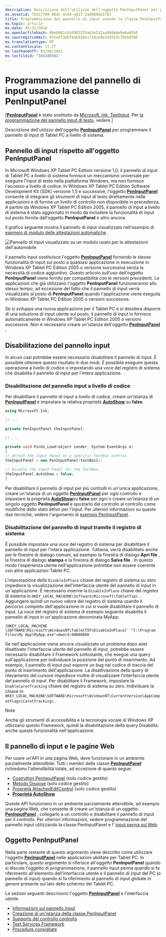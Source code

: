 ```yaml
---
description: Descrizione dell'utilizzo dell'oggetto PenInputPanel per programmare il pannello di input di Tablet PC a livello di sistema.
ms.assetid: f83c7709-86dc-4c64-ad17-2ad660eb57b7
title: Programmazione del pannello di input usando la classe PenInputPanel
ms.topic: article
ms.date: 05/31/2018
ms.openlocfilehash: 80e00d1cb10983255ab2e532aa08de6e9e6a0fb5
ms.sourcegitcommit: 831e8f3db78ab820e1710cede244553c70e50500
ms.translationtype: MT
ms.contentlocale: it-IT
ms.lasthandoff: 01/08/2021
ms.locfileid: "104349391"
---
```

# <a name="programming-the-input-panel-using-the-peninputpanel-class"></a>Programmazione del pannello di input usando la classe PenInputPanel

\[[**PenInputPanel**](peninputpanel-class.md) è stato sostituito da [Microsoft. Ink. TextInput](/previous-versions/ms581554(v=vs.100)). Per [la programmazione del pannello input di testo](programming-the-text-input-panel.md), vedere.\]

Descrizione dell'utilizzo dell'oggetto [**PenInputPanel**](peninputpanel-class.md) per programmare il pannello di input di Tablet PC a livello di sistema.

## <a name="input-panel-vs-the-peninputpanel-object"></a>Pannello di input rispetto all'oggetto PenInputPanel

In Microsoft Windows XP Tablet PC Edition versione 1,0, il pannello di input di Tablet PC a livello di sistema fornisce un meccanismo universale per eseguire l'input di testo nella piattaforma Windows, ma non fornisce l'accesso a livello di codice. In Windows XP Tablet PC Edition Software Development Kit (SDK) versione 1,5 e successive, l'oggetto [**PenInputPanel**](peninputpanel-class.md) consente di integrare gli strumenti di input di testo direttamente nelle applicazioni e di fornire un livello di controllo non disponibile in precedenza. A partire da Windows XP Tablet PC Edition 2005, il pannello di input a livello di sistema è stato aggiornato in modo da includere la funzionalità di input sul posto fornita dall'oggetto **PenInputPanel** e altro ancora.

Il grafico seguente mostra il pannello di input visualizzato nell'esempio di [esempio di modulo delle attestazioni automatiche](auto-claims-form-sample.md) .

![Pannello di input visualizzato su un modulo usato per le attestazioni dell'automobile](images/36eaa36b-1b0c-4363-96fa-092f70663ffa.jpg)

Il pannello input sostituisce l'oggetto [**PenInputPanel**](peninputpanel-class.md) fornendo le stesse funzionalità di input sul posto a qualsiasi applicazione in esecuzione in Windows XP Tablet PC Edition 2005 o versione successiva senza la necessità di codice aggiuntivo. Questo articolo sull'uso dell'oggetto **PenInputPanel** viene fornito per compatibilità con le versioni precedenti. Le applicazioni che già utilizzano l'oggetto **PenInputPanel** funzioneranno allo stesso tempo, ad eccezione del fatto che il pannello di input verrà visualizzato al posto di **PenInputPanel** quando l'applicazione viene eseguita in Windows XP Tablet PC Edition 2005 o versioni successive.

Se si sviluppa una nuova applicazione per il Tablet PC e si desidera disporre di una soluzione di input utente sul posto, il pannello di input lo fornisce automaticamente in Windows XP Tablet PC Edition 2005 o versioni successive. Non è necessario creare un'istanza dell'oggetto [**PenInputPanel**](peninputpanel-class.md) .

## <a name="disabling-the-input-panel"></a>Disabilitazione del pannello input

In alcuni casi potrebbe essere necessario disabilitare il pannello di input. È possibile ottenere questo risultato in due modi. È possibile eseguire questa operazione a livello di codice o impostando una voce del registro di sistema che disabilita il pannello di input per l'intera applicazione.

### <a name="disabling-input-panel-programmatically"></a>Disabilitazione del pannello input a livello di codice

Per disabilitare il pannello di input a livello di codice, creare un'istanza di [**PenInputPanel**](peninputpanel-class.md) e impostare la relativa proprietà [**AutoShow**](/windows/win32/api/peninputpanel/nf-peninputpanel-ipeninputpanel-get_autoshow) su **false**.


```C++
using Microsoft.Ink;

// ...

private PenInputPanel theInputPanel;

// ...

private void Form1_Load(object sender, System.EventArgs e)
{
// Attach the Input Panel to a specific TextBox control.
theInputPanel = new PenInputPanel(textBox1);

// Disable the Input Panel for the TextBox.
theInputPanel.AutoShow = false;
}
```



Per disabilitare il pannello di input per più controlli in un'unica applicazione, creare un'istanza di un oggetto [**PenInputPanel**](peninputpanel-class.md) per ogni controllo e impostare la proprietà [**AutoShow**](/windows/win32/api/peninputpanel/nf-peninputpanel-ipeninputpanel-get_autoshow)su **false** per ogni o creare un'istanza di un singolo oggetto **PenInputPanel** e spostarlo dal controllo al controllo come modifiche dello stato attivo per l'input. Per ulteriori informazioni su queste due tecniche, vedere l'argomento di [esempio PenInputPanel](peninputpanel-sample.md) .

### <a name="disabling-input-panel-through-the-registry"></a>Disabilitazione del pannello di input tramite il registro di sistema

È possibile impostare una voce del registro di sistema per disabilitare il pannello di input per l'intera applicazione. Tuttavia, verrà disabilitato anche per le finestre di dialogo comuni, ad esempio la finestra di dialogo **Apri file** , la finestra di dialogo **stampa** e la finestra di dialogo **Salva file** . In questo modo l'esperienza utente nell'applicazione potrebbe non essere coerente con altre applicazioni Tablet PC.

L'impostazione della `DisableInPlace` chiave del registro di sistema su zero impedisce la visualizzazione dell'interfaccia utente del pannello di input in un'applicazione. È necessario inserire la `DisableInPlace` chiave del registro di sistema in `HKEY_LOCAL_MACHINE\Software\Microsoft\TabletTip\` . Aggiungere quindi un nuovo valore del registro di sistema usando il percorso completo dell'applicazione in cui si vuole disabilitare il pannello di input. La voce del registro di sistema di esempio seguente disabilita il pannello di input in un'applicazione denominata MyApp:

`[HKEY_LOCAL_MACHINE \SOFTWARE\Microsoft\WindowsNT\TabletTIP\DisableInPlace]``"C:\Program Files\My App\MyApp.exe"=dword:00000000`

Se nell'applicazione viene ancora visualizzato un problema dopo aver disattivato l'interfaccia utente del pannello di input, potrebbe essere necessario disabilitare il Framework sottostante, che esegue una query sull'applicazione per individuare la posizione del punto di inserimento. Ad esempio, il pannello di input può esporre un bug nel codice di traccia del punto di inserimento dell'applicazione. La disattivazione della query di rilevamento del cursore impedisce inoltre di visualizzare l'interfaccia utente del pannello di input. Per disabilitare il Framework, impostare la `EnableCaretTracking` chiave del registro di sistema su zero. Individuare la chiave in `HKEY_LOCAL_MACHINE\SOFTWARE\Microsoft\WindowsNT\CurrentVersion\AppCompatFlags\CaretTracking\` .

> [!Note]  
> Anche gli strumenti di accessibilità e la tecnologia vocale di Windows XP utilizzano questo Framework, quindi la disabilitazione della query Disabilita anche queste funzionalità nell'applicazione.

 

## <a name="the-input-panel-and-web-pages"></a>Il pannello di input e le pagine Web

Per usare un'API in una pagina Web, deve funzionare in un ambiente parzialmente attendibile. Tutti i membri della classe [**PenInputPanel**](peninputpanel-class.md) richiedono l'attendibilità totale, ad eccezione di quanto segue:

-   [Costruttori PenInputPanel](/previous-versions/dotnet/netframework-3.5/ms571341(v=vs.90)) (solo codice gestito)
-   [Metodo Dispose](/previous-versions/dotnet/netframework-3.5/ms571343(v=vs.90)) (solo codice gestito)
-   [Proprietà AttachedEditControl](/previous-versions/ms582239(v=vs.100)) (solo codice gestito)
-   [**Proprietà AutoShow**](/windows/win32/api/peninputpanel/nf-peninputpanel-ipeninputpanel-get_autoshow)

Queste API funzionano in un ambiente parzialmente attendibile, ad esempio una pagina Web, che consente di creare un'istanza di un oggetto [**PenInputPanel**](peninputpanel-class.md) , collegarlo a un controllo e disabilitare il pannello di input per il controllo. Per ulteriori informazioni, vedere programmazione del pannello input utilizzando la classe PenInputPanel e l' [input penna sul Web](ink-on-the-web.md).

## <a name="the-peninputpanel-object"></a>Oggetto PenInputPanel

Nella parte restante di questo argomento viene descritto come utilizzare l'oggetto [**PenInputPanel**](peninputpanel-class.md) nelle applicazioni abilitate per Tablet PC. In particolare, questo argomento si riferisce all'oggetto **PenInputPanel** quando si discute l'oggetto di programmazione, il pannello input penna quando si fa riferimento all'elemento dell'interfaccia utente e il pannello di input del PC (o pannello di input) quando si fa riferimento al pannello di input globale in genere presente sul lato dello schermo del Tablet PC.

Le sezioni seguenti descrivono l'oggetto [**PenInputPanel**](peninputpanel-class.md) e l'interfaccia utente.

-   [Informazioni sul pannello input](about-the-input-panel.md)
-   [Creazione di un'istanza della classe PenInputPanel](instantiating-the-peninputpanel-class.md)
-   [Supporto del controllo controllo](factoid-support.md)
-   [Text Services Framework](text-services-framework.md)
-   [Procedure consigliate](best-practices.md)

 

 
